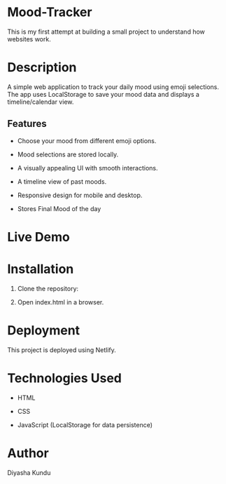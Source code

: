 # Mood-Tracker
This is my first attempt at building a small project to understand how websites work. 

# Description

A simple web application to track your daily mood using emoji selections. The app uses LocalStorage to save your mood data and displays a timeline/calendar view.

## Features

- Choose your mood from different emoji options.

- Mood selections are stored locally.

- A visually appealing UI with smooth interactions.

- A timeline view of past moods.

- Responsive design for mobile and desktop.

- Stores Final Mood of the day


# Live Demo



# Installation

1. Clone the repository:

2. Open index.html in a browser.

# Deployment

This project is deployed using Netlify.

# Technologies Used

- HTML

- CSS

- JavaScript (LocalStorage for data persistence)

# Author

Diyasha Kundu


